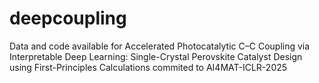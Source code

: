# deepcoupling
Data and code available for Accelerated Photocatalytic C–C Coupling via Interpretable Deep Learning: Single-Crystal Perovskite Catalyst Design using First-Principles Calculations commited to AI4MAT-ICLR-2025
